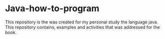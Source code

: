 # Java-how-to-program
This repository is the was created for my personal study the language java. This repository contains, examples and activities that was addressed for the book.
